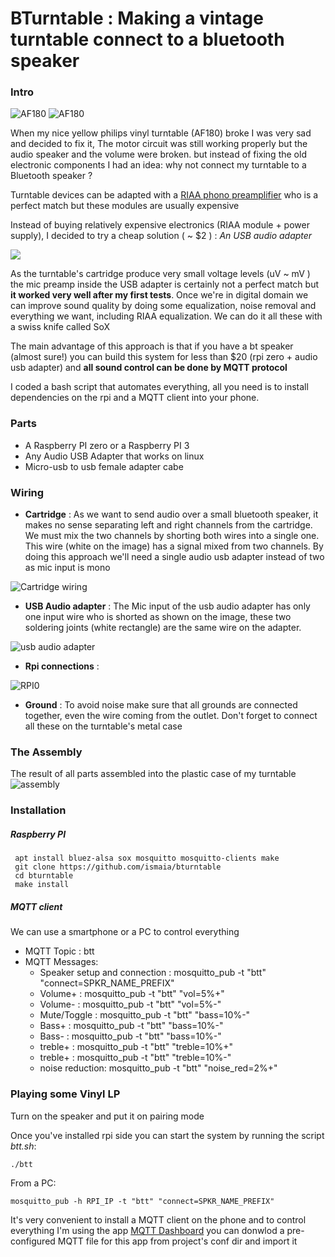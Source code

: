 # BTurntable : Making a vintage turntable connect to a bluetooth speaker


### Intro
 ![AF180](images/af180-0.jpg)
 ![AF180](images/af180-1.jpg)


When my nice yellow philips vinyl turntable (AF180) broke I was very sad and decided to fix it, The motor circuit was still working properly but the audio speaker and the volume were broken. but instead of fixing the old electronic components I had an idea: why not connect my turntable to a Bluetooth speaker ? 

Turntable devices can be adapted with a [RIAA phono preamplifier](http://sound.whsites.net/project06.htm)  who is a perfect match but these modules are usually expensive

Instead of buying relatively expensive electronics (RIAA module + power supply), I decided to try a cheap solution  ( ~ $2 ) : *An USB audio adapter*

![](images/usb_audio_adapter.jpg)

As the turntable's cartridge produce very small voltage levels (uV ~ mV ) the mic preamp inside the USB adapter is certainly not a perfect match but **it worked very well after my first tests**.
Once we're in digital domain we can improve sound quality by doing some equalization,  noise removal and everything we want, including RIAA equalization. We can do it all these with a swiss knife called SoX

The main advantage of this approach is that if you have a bt speaker (almost sure!) you can build this system for less than $20 (rpi zero + audio usb adapter) and **all sound control can be done by MQTT protocol**

I coded a bash script that automates everything, all you need is to install dependencies on the rpi and a MQTT client into your phone.


### Parts

* A Raspberry PI zero or a Raspberry PI 3
* Any Audio USB Adapter that works on linux
* Micro-usb to usb female adapter cabe 

### Wiring

 * **Cartridge** : As we want to send audio over a small bluetooth speaker, it makes no sense separating left and right channels from the cartridge. We must mix the two channels by shorting both wires into a single one. This wire (white on the image) has a signal mixed from two channels. By doing this approach we'll need a single audio usb adapter instead of two as mic input is mono

 ![Cartridge wiring](images/cartridge.jpg)

 * **USB Audio adapter** : The Mic input of the usb audio adapter has only one input wire who is shorted as shown on the image, these two soldering joints (white rectangle) are the same wire on the adapter.
 
![usb audio adapter](images/usb_adapter.jpg)
 
 * **Rpi connections** : 

 ![RPI0](images/rpi0+adapter.jpg)


 * **Ground** : To avoid noise make sure that all grounds are connected together, even the wire coming from the outlet. Don't forget to connect all these on the turntable's metal case

### The Assembly
 
  The result of all parts assembled into the plastic case of my turntable
 ![assembly](images/assembly.jpg)


### Installation

##### Raspberry PI  
``` 
 apt install bluez-alsa sox mosquitto mosquitto-clients make
 git clone https://github.com/ismaia/bturntable
 cd bturntable
 make install
```

##### MQTT client 
  We can use a smartphone or a PC to control everything 
  
 * MQTT Topic : btt        
 * MQTT Messages:
   * Speaker setup and connection :  mosquitto_pub -t "btt" "connect=SPKR_NAME_PREFIX"
   * Volume+      :  mosquitto_pub -t "btt" "vol=5%+"   
   * Volume-      :  mosquitto_pub -t "btt" "vol=5%-" 
   * Mute/Toggle  :  mosquitto_pub -t "btt" "bass=10%-" 
   * Bass+        :  mosquitto_pub -t "btt" "bass=10%-" 
   * Bass-        :  mosquitto_pub -t "btt" "bass=10%-"    
   * treble+      :  mosquitto_pub -t "btt" "treble=10%+" 
   * treble+      :  mosquitto_pub -t "btt" "treble=10%-" 
   * noise reduction: mosquitto_pub -t "btt" "noise_red=2%+" 


### Playing some Vinyl LP

Turn on the speaker and put it on pairing mode

Once you've installed rpi side you can start the system by running the script *btt.sh*:

```
./btt
```

From a PC:
```
mosquitto_pub -h RPI_IP -t "btt" "connect=SPKR_NAME_PREFIX"
```

It's very convenient to install a MQTT client on the phone and to control everything
I'm using the app [MQTT Dashboard](https://play.google.com/store/apps/details?id=com.app.vetru.mqttdashboard&hl=en)
you can donwlod a pre-configured MQTT file for this app from project's conf dir and import it









 

